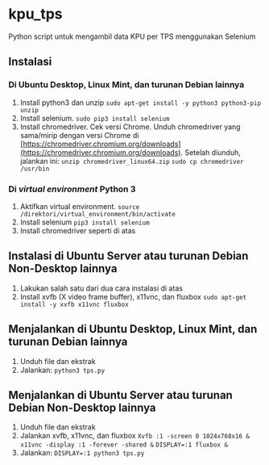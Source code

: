# kpu_tps
Python script untuk mengambil data KPU per TPS menggunakan Selenium

## Instalasi
### Di Ubuntu Desktop, Linux Mint, dan turunan Debian lainnya
1. Install python3 dan unzip
   ```sudo apt-get install -y python3 python3-pip unzip```
2. Install selenium.
   `sudo pip3 install selenium`
3. Install chromedriver.
   Cek versi Chrome.
   Unduh chromedriver yang sama/mirip dengan versi Chrome di [https://chromedriver.chromium.org/downloads](https://chromedriver.chromium.org/downloads).
   Setelah diunduh, jalankan ini:
   `unzip chromedriver_linux64.zip`
   `sudo cp chromedriver /usr/bin`

### Di _virtual environment_ Python 3
1. Aktifkan virtual environment.
   `source /direktori/virtual_environment/bin/activate`
2. Install selenium
   `pip3 install selenium`
3. Install chromedriver seperti di atas

## Instalasi di Ubuntu Server atau turunan Debian Non-Desktop lainnya
1. Lakukan salah satu dari dua cara instalasi di atas
2. Install xvfb (X video frame buffer), x11vnc, dan fluxbox
   `sudo apt-get install -y xvfb x11vnc fluxbox`
   
## Menjalankan di Ubuntu Desktop, Linux Mint, dan turunan Debian lainnya
1. Unduh file dan ekstrak
2. Jalankan:
   `python3 tps.py`

## Menjalankan di Ubuntu Server atau turunan Debian Non-Desktop lainnya
1. Unduh file dan ekstrak
2. Jalankan xvfb, x11vnc, dan fluxbox
   `Xvfb :1 -screen 0 1024x768x16 &`
   `x11vnc -display :1 -forever -shared &`
   `DISPLAY=:1 fluxbox &`
3. Jalankan:
   `DISPLAY=:1 python3 tps.py`
